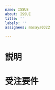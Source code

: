 ```yaml
---
name: ISSUE
about: ISSUE
title: ''
labels: ''
assignees: masaya0322

---
```


# 説明

# 受注要件

